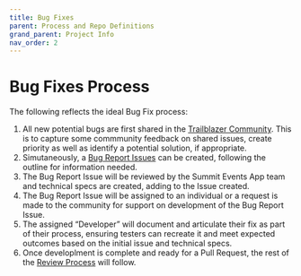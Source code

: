 ```yaml
---
title: Bug Fixes
parent: Process and Repo Definitions
grand_parent: Project Info
nav_order: 2
---
```


# Bug Fixes Process
The following reflects the ideal Bug Fix process:
1. All new potential bugs are first shared in the [Trailblazer Community](https://trailhead.salesforce.com/trailblazer-community/groups/0F94S000000kHi2SAE). This is to capture some commmunity feedback on shared issues, create priority as well as identify a potential solution, if appropriate.
2. Simutaneously, a [Bug Report Issues](https://github.com/SFDO-Community/Summit-Events-App/issues/new/choose) can be created, following the outline for information needed.
3. The Bug Report Issue will be reviewed by the Summit Events App team and technical specs are created, adding to the Issue created.
4. The Bug Report Issue will be assigned to an individual or a request is made to the community for support on development of the Bug Report Issue.
5. The assigned “Developer” will document and articulate their fix as part of their process, ensuring testers can recreate it and meet expected outcomes based on the initial issue and technical specs.
6. Once developlment is complete and ready for a Pull Request, the rest of the [Review Process](https://sfdo-community-sprints.github.io/summit-events-app-documentation/docs/project-info/process-repo-definition/repository-definitions/#developmentreview-of-branches) will follow.
